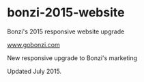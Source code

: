 # bonzi-2015-website
Bonzi's 2015 responsive website upgrade

www.gobonzi.com

New responsive upgrade to Bonzi's marketing 

Updated July 2015.
